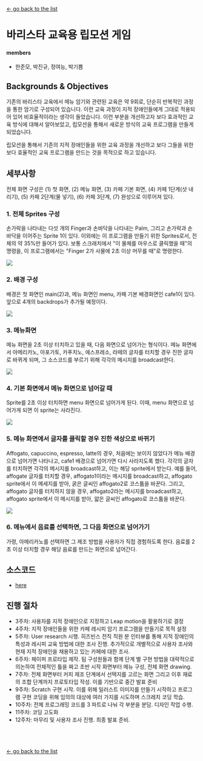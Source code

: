 [← go back to the list](../../HCI.md)

# 바리스타 교육용 립모션 게임

#### members
- 한준모, 박진규, 정여능, 박기쁨

## Backgrounds & Objectives
기존의 바리스타 교육에서 메뉴 암기와 관련된 교육은 약 9회로, 단순히 반복적인 과정을 통한 암기로 구성되어 있습니다. 이런 교육 과정이 지적 장애인들에게 그대로 적용되어 있어 비효율적이라는 생각이 들었습니다. 이런 부분을 개선하고자 보다 효과적인 교육 방식에 대해서 알아보았고, 립모션을 통해서 새로운 방식의 교육 프로그램을 만들게 되었습니다.

립모션을 통해서 기존의 지적 장애인들을 위한 교육 과정을  개선하고 보다 그들을 위한 보다 효율적인 교육 프로그램을 만드는 것을 목적으로 하고 있습니다.


## 세부사항
전체 화면 구성은 (1) 첫 화면, (2) 메뉴 화면, (3) 카페 기본 화면, (4) 카페 1단계(샷 내리기), (5) 카페 2단계(물 넣기), (6) 카페 3단계, (7) 완성으로 이루어져 있다.

### 1. 전체 Sprites 구성
손가락을 나타내는 다섯 개의 Finger과 손바닥을 나타내는 Palm, 그리고 손가락과 손바닥을 이어주는 Sprite 1이 있다. 이외에는 이 프로그램을 만들기 위한 Sprites로서, 전체의 약 35%만 들어가 있다. 보통 스크래치에서 "이 물체를 마우스로 클릭했을 때"의 명령을, 이 프로그램에서는 "Finger 2가 사물에 2초 이상 머무를 때"로 명령한다.

![](img/1.png)

### 2. 배경 구성
배경은 첫 화면인 main(2)과, 메뉴 화면인 menu, 카페 기본 배경화면인 cafe1이 있다. 앞으로 4개의 backdrops가 추가될 예정이다.

![](img/2.png)

### 3. 메뉴화면
메뉴 화면을 2초 이상 터치하고 있을 때, 다음 화면으로 넘어가는 형식이다. 메뉴 화면에서 아메리카노, 아포가토, 카푸치노, 에스프레소, 라떼의 글자를 터치할 경우 진한 글자로 바뀌게 되며, 그 소스코드를 부르기 위해 각각의 메시지를 broadcast한다.

![](img/3.png)


### 4. 기본 화면에서 메뉴 화면으로 넘어갈 때
Sprite를 2초 이상 터치하면 menu 화면으로 넘어가게 된다. 이때, menu 화면으로 넘어가게 되면 이 sprite는 사라진다.

![](img/4.png)

### 5. 메뉴 화면에서 글자를 클릭할 경우 진한 색상으로 바뀌기
Affogato, capuccino, espresso, latte의 경우, 처음에는 보이지 않았다가 메뉴 배경으로 넘어가면 나타나고, cafe1 배경으로 넘어가면 다시 사라지도록 했다. 각각의 글자를 터치하면 각각의 메시지를 broadcast하고, 이는 해당 sprite에서 받는다. 예를 들어, affogate 글자를 터치할 경우, affogato1이라는 메시지를 broadcast하고, affogato sprite에서 이 메세지를 받아, 굵은 글씨인 affogato2로 코스튬을 바꾼다. 그리고, affogato 글자를 터치하지 않을 경우, affogato2라는 메시지를 broadcast하고, affogato sprite에서 이 메시지를 받아, 얇은 글씨인 affogato로 코스튬을 바꾼다.

![](img/5.png)

### 6. 메뉴에서 음료를 선택하면, 그 다음 화면으로 넘어가기
가령, 아메리카노를 선택하면 그 제조 방법을 사용자가 직접 경험하도록 한다. 음료를 2초 이상 터치할 경우 해당 음료를 만드는 화면으로 넘어간다.

## 소스코드
- [here](https://github.com/HandongHCI/HandongHCI.github.io/tree/master/StudentProjects/HCI2019S/LeapMotionBarista/source.sbx)


## 진행 절차
- 3주차: 사용자를 지적 장애인으로 지정하고 Leap motion을 활용하기로 결정
- 4주차: 지적 장애인들을 위한 카페 레시피 암기 프로그램을 만들기로 목적 설정
- 5주차: User research 시행. 히즈빈스 전직 직원 분 인터뷰를 통해 지적 장애인의 특성과 레시피 교육 방법에 대한 조사 진행. 추가적으로 개별적으로 사용자 조사와 현재 지적 장애인을 채용하고 있는 카페에 대한 조사.
- 6주차: 페이퍼 프로타입 제작. 팀 구성원들과 함께 단계 별 구현 방법을 대략적으로 의논하여 전체적인 틀을 짜고 초반 시작 화면부터 메뉴 구성, 전체 화면 drawing.
- 7주차: 전체 화면부터 커피 제조 단계에서 선택지를 고르는 화면 그리고 이후 재료의 조합 단계까지 프로토타입 작성. 이를 기반으로 중간 발표 준비
- 9주차: Scratch 구현 시작. 이를 위해 일러스트 이미지를 만들기 시작하고 프로그램 구현 코딩을 위해 임의의 대상에 여러 가지를 시도하며 스크레치 코딩 학습.
- 10주차: 전체 프로그래밍 코드를 3 파트로 나눠 각 부분을 분담. 디자인 작업 수행. 
- 11주차: 코딩 고도화
- 12주차: 마무리 및 사용자 조사 진행. 최종 발표 준비.


<br><br><br>
[← go back to the list](https://HandongHCI.github.io/StudentProjects/HCI2019S)